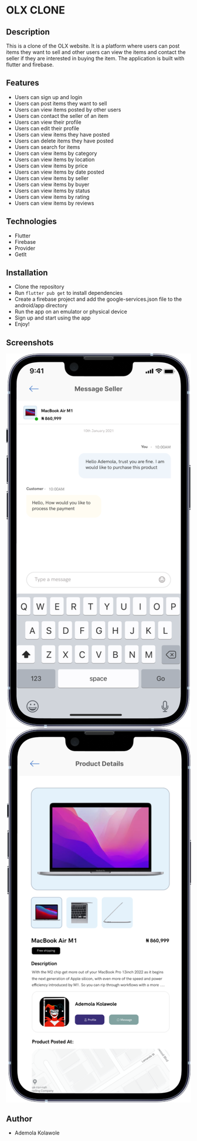 # OLX CLONE 
## Description
This is a clone of the OLX website. It is a platform where users can post items they want to sell and other users can view the items and contact the seller if they are interested in buying the item. The application is built with flutter and firebase.

## Features
- Users can sign up and login
- Users can post items they want to sell
- Users can view items posted by other users
- Users can contact the seller of an item
- Users can view their profile
- Users can edit their profile
- Users can view items they have posted
- Users can delete items they have posted
- Users can search for items
- Users can view items by category
- Users can view items by location
- Users can view items by price
- Users can view items by date posted
- Users can view items by seller
- Users can view items by buyer
- Users can view items by status
- Users can view items by rating
- Users can view items by reviews


## Technologies
- Flutter
- Firebase
- Provider
- GetIt

## Installation
- Clone the repository
- Run `flutter pub get` to install dependencies
- Create a firebase project and add the google-services.json file to the android/app directory
- Run the app on an emulator or physical device
- Sign up and start using the app
- Enjoy!

## Screenshots
![Screenshot 1](https://github.com/demola234/Olx/blob/main/screenshots/screenshot1.png)
![Screenshot 2](https://github.com/demola234/Olx/blob/main/screenshots/screenshot2.png)

## Author
- Ademola Kolawole
